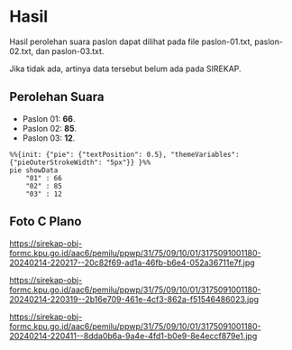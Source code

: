 # Hasil

Hasil perolehan suara paslon dapat dilihat pada file paslon-01.txt, paslon-02.txt, dan paslon-03.txt.

Jika tidak ada, artinya data tersebut belum ada pada SIREKAP.

## Perolehan Suara

 * Paslon 01: **66**.
 * Paslon 02: **85**.
 * Paslon 03: **12**.

```mermaid
%%{init: {"pie": {"textPosition": 0.5}, "themeVariables": {"pieOuterStrokeWidth": "5px"}} }%%
pie showData
    "01" : 66
    "02" : 85
    "03" : 12
```
## Foto C Plano

https://sirekap-obj-formc.kpu.go.id/aac6/pemilu/ppwp/31/75/09/10/01/3175091001180-20240214-220217--20c82f69-ad1a-46fb-b6e4-052a36711e7f.jpg

https://sirekap-obj-formc.kpu.go.id/aac6/pemilu/ppwp/31/75/09/10/01/3175091001180-20240214-220319--2b16e709-461e-4cf3-862a-f51546486023.jpg

https://sirekap-obj-formc.kpu.go.id/aac6/pemilu/ppwp/31/75/09/10/01/3175091001180-20240214-220411--8dda0b6a-9a4e-4fd1-b0e9-8e4eccf879e1.jpg
